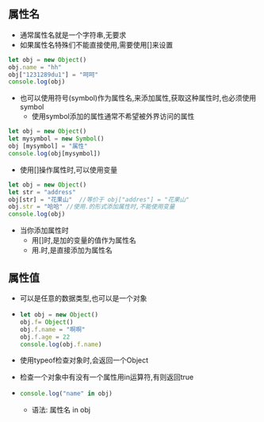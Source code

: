 ## 属性名

- 通常属性名就是一个字符串,无要求
- 如果属性名特殊们不能直接使用,需要使用[]来设置

```js
let obj = new Object()
obj.name = "hh"
obj["1231289du1"] = "呵呵"
console.log(obj)
```

- 也可以使用符号(symbol)作为属性名,来添加属性,获取这种属性时,也必须使用symbol
  - 使用symbol添加的属性通常不希望被外界访问的属性


```js
let obj = new Object()
let mysymbol = new Symbol()
obj [mysymbol] = "属性"
console.log(obj[mysymbol])
```

- 使用[]操作属性时,可以使用变量

```js
let obj = new Object()
let str = "address"
obj[str] = "花果山"  //等价于 obj["addres"] = "花果山"
obj.str = "哈哈" //使用.的形式添加属性时,不能使用变量
console.log(obj)
```

- 当你添加属性时
  - 用[]时,是加的变量的值作为属性名
  - 用.时,是直接添加为属性名

## 属性值

- 可以是任意的数据类型,也可以是一个对象

- ```js
  let obj = new Object()
  obj.f= Object()
  obj.f.name = "啊啊"
  obj.f.age = 22
  console.log(obj.f.name)
  ```

- 使用typeof检查对象时,会返回一个Object

- 检查一个对象中有没有一个属性用in运算符,有则返回true

- ```js
  console.log("name" in obj)
  ```

  - 语法: 属性名 in obj
